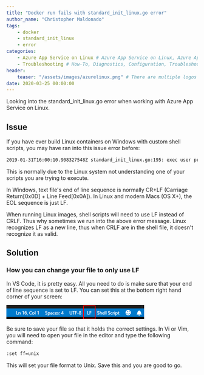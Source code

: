 ```yaml
---
title: "Docker run fails with standard_init_linux.go error"
author_name: "Christopher Maldonado"
tags:
    - docker
    - standard_init_linux
    - error
categories:
    - Azure App Service on Linux # Azure App Service on Linux, Azure App Service on Windows, Function App, Azure VM, Azure SDK
    - Troubleshooting # How-To, Diagnostics, Configuration, Troubleshooting, Performance
header:
    teaser: "/assets/images/azurelinux.png" # There are multiple logos that can be used in "/assets/images" if you choose to add one.
date: 2020-03-25 00:00:00
---
```


Looking into the standard_init_linux.go error when working with Azure App Service on Linux.

## Issue

If you have ever build Linux containers on Windows with custom shell scripts, you may have ran into this issue error before:

```bash
2019-01-31T16:00:10.908327548Z standard_init_linux.go:195: exec user process caused "no such file or directory"
```

This is normally due to the Linux system not understanding one of your scripts you are trying to execute.

In Windows, text file's end of line sequence is normally CR+LF (Carriage Return[0x0D] + Line Feed[0x0A]).
In Linux and modern Macs (OS X+), the EOL sequence is just LF.

When running Linux images, shell scripts will need to use LF instead of CRLF. Thus why sometimes we run into the above error message. Linux recognizes LF as a new line, thus when CRLF are in the shell file, it doesn't recognize it as valid.

## Solution

### How you can change your file to only use LF

In VS Code, it is pretty easy. All you need to do is make sure that your end of line sequence is set to LF. You can set this at the bottom right hand corner of your screen:

![VS Code Line Ending Encoding](/media/2020/03/chmald-docker-run-error.png)

Be sure to save your file so that it holds the correct settings.
In Vi or Vim, you will need to open your file in the editor and type the following command:

```bash
:set ff=unix
```

This will set your file format to Unix. Save this and you are good to go.
